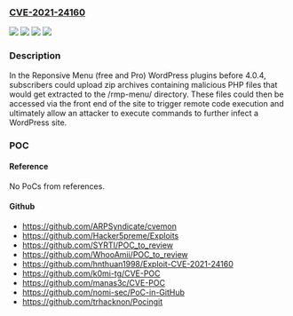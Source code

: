 ### [CVE-2021-24160](https://cve.mitre.org/cgi-bin/cvename.cgi?name=CVE-2021-24160)
![](https://img.shields.io/static/v1?label=Product&message=Responsive%20Menu%20%E2%80%93%20Create%20Mobile-Friendly%20Menu&color=blue)
![](https://img.shields.io/static/v1?label=Product&message=Responsive%20Menu%20Pro&color=blue)
![](https://img.shields.io/static/v1?label=Version&message=4.0.4%3C%204.0.4%20&color=brighgreen)
![](https://img.shields.io/static/v1?label=Vulnerability&message=CWE-434%20Unrestricted%20Upload%20of%20File%20with%20Dangerous%20Type&color=brighgreen)

### Description

In the Reponsive Menu (free and Pro) WordPress plugins before 4.0.4, subscribers could upload zip archives containing malicious PHP files that would get extracted to the /rmp-menu/ directory. These files could then be accessed via the front end of the site to trigger remote code execution and ultimately allow an attacker to execute commands to further infect a WordPress site.

### POC

#### Reference
No PoCs from references.

#### Github
- https://github.com/ARPSyndicate/cvemon
- https://github.com/Hacker5preme/Exploits
- https://github.com/SYRTI/POC_to_review
- https://github.com/WhooAmii/POC_to_review
- https://github.com/hnthuan1998/Exploit-CVE-2021-24160
- https://github.com/k0mi-tg/CVE-POC
- https://github.com/manas3c/CVE-POC
- https://github.com/nomi-sec/PoC-in-GitHub
- https://github.com/trhacknon/Pocingit

